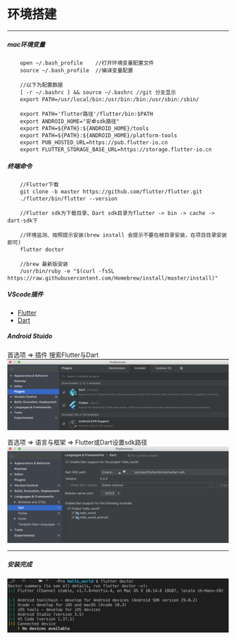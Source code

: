 <!--
 * @Description: 
 * @version: 1.0.0
 * @Author: nk
 * @Date: 2019-09-04 18:02:02
 * @LastEditTime: 2019-09-04 20:10:02
 -->
# 环境搭建

-----

##### mac环境变量

```
    open ~/.bash_profile    //打开环境变量配置文件
    source ~/.bash_profile  //编译变量配置
    
    //以下为配置数据
    [ -r ~/.bashrc ] && source ~/.bashrc //git 分支显示
    export PATH=/usr/local/bin:/usr/bin:/bin:/usr/sbin:/sbin/

    export PATH='flutter路径'/flutter/bin:$PATH
    export ANDROID_HOME="安卓sdk路径"  
    export PATH=${PATH}:${ANDROID_HOME}/tools
    export PATH=${PATH}:${ANDROID_HOME}/platform-tools
    export PUB_HOSTED_URL=https://pub.flutter-io.cn
    export FLUTTER_STORAGE_BASE_URL=https://storage.flutter-io.cn
```

##### 终端命令

```
    //Flutter下载
    git clone -b master https://github.com/flutter/flutter.git
    ./flutter/bin/flutter --version

    //Flutter sdk为下载目录、Dart sdk目录为flutter -> bin -> cache -> dart-sdk下

    //环境监测、按照提示安装(brew install 会提示不要在根目录安装，在项目目录安装即可)
    flutter doctor

    //brew 最新版安装
    /usr/bin/ruby -e "$(curl -fsSL https://raw.githubusercontent.com/Homebrew/install/master/install)"

```

##### VScode插件

* [Flutter](https://marketplace.visualstudio.com/items?itemName=Dart-Code.flutter) 
* [Dart](https://marketplace.visualstudio.com/items?itemName=Dart-Code.dart-code)

##### Android Stuido

首选项 => 插件 搜索Flutter与Dart
![flutter-android-plugins](../../../assets/flutter-android-plugins.jpg)

首选项 => 语言与框架 => Flutter或Dart设置sdk路径 
![flutter-android-set](../../../assets/flutter-android-set.jpg)

-----

##### 安装完成
![flutter-success](../../../assets/flutter-success.jpg)